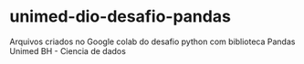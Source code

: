 # unimed-dio-desafio-pandas
Arquivos criados no Google colab do desafio python com biblioteca Pandas Unimed BH - Ciencia de dados
